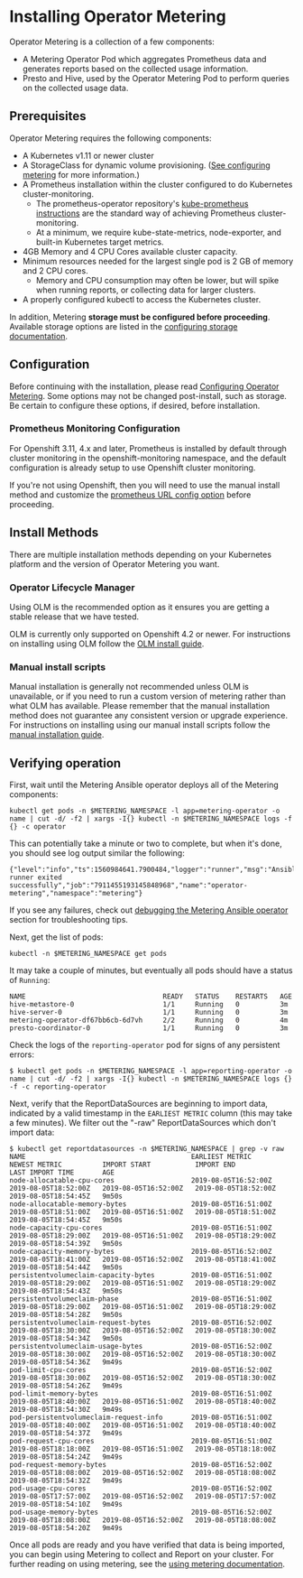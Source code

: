 # Installing Operator Metering

Operator Metering is a collection of a few components:

- A Metering Operator Pod which aggregates Prometheus data and generates reports based on the collected usage information.
- Presto and Hive, used by the Operator Metering Pod to perform queries on the collected usage data.

## Prerequisites

Operator Metering requires the following components:

- A Kubernetes v1.11 or newer cluster
- A StorageClass for dynamic volume provisioning. ([See configuring metering][configuring-metering] for more information.)
- A Prometheus installation within the cluster configured to do Kubernetes cluster-monitoring.
    - The prometheus-operator repository's [kube-prometheus instructions][kube-prometheus] are the standard way of achieving Prometheus cluster-monitoring.
    - At a minimum, we require kube-state-metrics, node-exporter, and built-in Kubernetes target metrics.
- 4GB Memory and 4 CPU Cores available cluster capacity.
- Minimum resources needed for the largest single pod is 2 GB of memory and 2 CPU cores.
    - Memory and CPU consumption may often be lower, but will spike when running reports, or collecting data for larger clusters.
- A properly configured kubectl to access the Kubernetes cluster.

In addition, Metering **storage must be configured before proceeding**.
Available storage options are listed in the [configuring storage documentation][configuring-storage].

## Configuration

Before continuing with the installation, please read [Configuring Operator Metering][configuring-metering].
Some options may not be changed post-install, such as storage.
Be certain to configure these options, if desired, before installation.

### Prometheus Monitoring Configuration

For Openshift 3.11, 4.x and later, Prometheus is installed by default through cluster monitoring in the openshift-monitoring namespace, and the default configuration is already setup to use Openshift cluster monitoring.

If you're not using Openshift, then you will need to use the manual install method and customize the [prometheus URL config option][configure-prometheus-url] before proceeding.

## Install Methods

There are multiple installation methods depending on your Kubernetes platform and the version of Operator Metering you want.

### Operator Lifecycle Manager

Using OLM is the recommended option as it ensures you are getting a stable release that we have tested.

OLM is currently only supported on Openshift 4.2 or newer.
For instructions on installing using OLM follow the [OLM install guide][olm-install].

### Manual install scripts

Manual installation is generally not recommended unless OLM is unavailable, or if you need to run a custom version of metering rather than what OLM has available.
Please remember that the manual installation method does not guarantee any consistent version or upgrade experience.
For instructions on installing using our manual install scripts follow the [manual installation guide][manual-install].

## Verifying operation

First, wait until the Metering Ansible operator deploys all of the Metering components:

```
kubectl get pods -n $METERING_NAMESPACE -l app=metering-operator -o name | cut -d/ -f2 | xargs -I{} kubectl -n $METERING_NAMESPACE logs -f {} -c operator
```

This can potentially take a minute or two to complete, but when it's done, you should see log output similar the following:

```
{"level":"info","ts":1560984641.7900484,"logger":"runner","msg":"Ansible-runner exited successfully","job":"7911455193145848968","name":"operator-metering","namespace":"metering"}
```

If you see any failures, check out [debugging the Metering Ansible operator][ansible-debugging] section for troubleshooting tips.

Next, get the list of pods:

```
kubectl -n $METERING_NAMESPACE get pods
```

It may take a couple of minutes, but eventually all pods should have a status of `Running`:

```
NAME                                  READY   STATUS    RESTARTS   AGE
hive-metastore-0                      1/1     Running   0          3m
hive-server-0                         1/1     Running   0          3m
metering-operator-df67bb6cb-6d7vh     2/2     Running   0          4m
presto-coordinator-0                  1/1     Running   0          3m
```

Check the logs of the `reporting-operator` pod for signs of any persistent errors:

```
$ kubectl get pods -n $METERING_NAMESPACE -l app=reporting-operator -o name | cut -d/ -f2 | xargs -I{} kubectl -n $METERING_NAMESPACE logs {} -f -c reporting-operator
```

Next, verify that the ReportDataSources are beginning to import data, indicated by a valid timestamp in the `EARLIEST METRIC` column (this may take a few minutes).
We filter out the "-raw" ReportDataSources which don't import data:

```
$ kubectl get reportdatasources -n $METERING_NAMESPACE | grep -v raw
NAME                                         EARLIEST METRIC        NEWEST METRIC          IMPORT START           IMPORT END             LAST IMPORT TIME       AGE
node-allocatable-cpu-cores                   2019-08-05T16:52:00Z   2019-08-05T18:52:00Z   2019-08-05T16:52:00Z   2019-08-05T18:52:00Z   2019-08-05T18:54:45Z   9m50s
node-allocatable-memory-bytes                2019-08-05T16:51:00Z   2019-08-05T18:51:00Z   2019-08-05T16:51:00Z   2019-08-05T18:51:00Z   2019-08-05T18:54:45Z   9m50s
node-capacity-cpu-cores                      2019-08-05T16:51:00Z   2019-08-05T18:29:00Z   2019-08-05T16:51:00Z   2019-08-05T18:29:00Z   2019-08-05T18:54:39Z   9m50s
node-capacity-memory-bytes                   2019-08-05T16:52:00Z   2019-08-05T18:41:00Z   2019-08-05T16:52:00Z   2019-08-05T18:41:00Z   2019-08-05T18:54:44Z   9m50s
persistentvolumeclaim-capacity-bytes         2019-08-05T16:51:00Z   2019-08-05T18:29:00Z   2019-08-05T16:51:00Z   2019-08-05T18:29:00Z   2019-08-05T18:54:43Z   9m50s
persistentvolumeclaim-phase                  2019-08-05T16:51:00Z   2019-08-05T18:29:00Z   2019-08-05T16:51:00Z   2019-08-05T18:29:00Z   2019-08-05T18:54:28Z   9m50s
persistentvolumeclaim-request-bytes          2019-08-05T16:52:00Z   2019-08-05T18:30:00Z   2019-08-05T16:52:00Z   2019-08-05T18:30:00Z   2019-08-05T18:54:34Z   9m50s
persistentvolumeclaim-usage-bytes            2019-08-05T16:52:00Z   2019-08-05T18:30:00Z   2019-08-05T16:52:00Z   2019-08-05T18:30:00Z   2019-08-05T18:54:36Z   9m49s
pod-limit-cpu-cores                          2019-08-05T16:52:00Z   2019-08-05T18:30:00Z   2019-08-05T16:52:00Z   2019-08-05T18:30:00Z   2019-08-05T18:54:26Z   9m49s
pod-limit-memory-bytes                       2019-08-05T16:51:00Z   2019-08-05T18:40:00Z   2019-08-05T16:51:00Z   2019-08-05T18:40:00Z   2019-08-05T18:54:30Z   9m49s
pod-persistentvolumeclaim-request-info       2019-08-05T16:51:00Z   2019-08-05T18:40:00Z   2019-08-05T16:51:00Z   2019-08-05T18:40:00Z   2019-08-05T18:54:37Z   9m49s
pod-request-cpu-cores                        2019-08-05T16:51:00Z   2019-08-05T18:18:00Z   2019-08-05T16:51:00Z   2019-08-05T18:18:00Z   2019-08-05T18:54:24Z   9m49s
pod-request-memory-bytes                     2019-08-05T16:52:00Z   2019-08-05T18:08:00Z   2019-08-05T16:52:00Z   2019-08-05T18:08:00Z   2019-08-05T18:54:32Z   9m49s
pod-usage-cpu-cores                          2019-08-05T16:52:00Z   2019-08-05T17:57:00Z   2019-08-05T16:52:00Z   2019-08-05T17:57:00Z   2019-08-05T18:54:10Z   9m49s
pod-usage-memory-bytes                       2019-08-05T16:52:00Z   2019-08-05T18:08:00Z   2019-08-05T16:52:00Z   2019-08-05T18:08:00Z   2019-08-05T18:54:20Z   9m49s
```

Once all pods are ready and you have verified that data is being imported, you can begin using Metering to collect and Report on your cluster.
For further reading on using metering, see the [using metering documentation][using-metering].

[default-config]: ../manifests/metering-config/default.yaml
[using-metering]: using-metering.md
[configuring-metering]: metering-config.md
[configuring-storage]: configuring-storage.md
[configure-prometheus-url]: configuring-reporting-operator.md#prometheus-connection
[kube-prometheus]: https://github.com/coreos/prometheus-operator/tree/master/contrib/kube-prometheus
[olm-install]: olm-install.md
[manual-install]: manual-install.md
[storage-classes]: https://kubernetes.io/docs/concepts/storage/storage-classes/
[ansible-debugging]: dev/debugging.md#metering-ansible-operator
